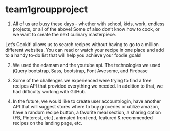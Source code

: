 # team1groupproject

1) All of us are busy these days - whether with school, kids, work, endless projects, or all of the above! Some of also don’t know how to cook, or we want to create the next culinary masterpiece.

Let’s CookIt! allows us to search recipes without having to go to a million different websites. You can read or watch your recipe in one place and add to a handy to-do list that will help you achieve your foodie goals!

2) We used the edamam and the youtube api. The technologies we used jQuery bootstrap, Sass, bootstrap, Font Awesome, and Firebase

3) Some of the challenges we experienced were trying to find a free recipes API that provided everything we needed. In addition to that, we had difficulty working with GitHub.

4) In the future, we would like to create user account/login, have another API that will suggest stores where to buy groceries or utilize amazon, have a random recipe button, a favorite meal section, a sharing option (FB, Pinterest, etc.), animated front end, featured & recommended recipes on the landing page, etc.